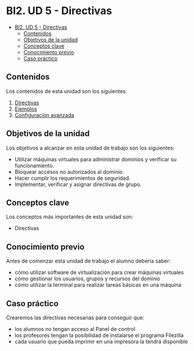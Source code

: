 # Bl2. UD 5 - Directivas
- [Bl2. UD 5 - Directivas](#bl2-ud-5---directivas)
  - [Contenidos](#contenidos)
  - [Objetivos de la unidad](#objetivos-de-la-unidad)
  - [Conceptos clave](#conceptos-clave)
  - [Conocimiento previo](#conocimiento-previo)
  - [Caso práctico](#caso-práctico)

## Contenidos
Los contenidos de esta unidad son los siguientes:
1. [Directivas](directivas.md)
2. [Ejemplos](ejemplos.md)
3. [Configuración avanzada](avanzada.md)

## Objetivos de la unidad
Los objetivos a alcanzar en esta unidad de trabajo son los siguientes:
- Utilizar máquinas virtuales para administrar dominios y verificar su funcionamiento.
- Bloquear accesos no autorizados al dominio.
- Hacer cumplir los requerimientos de seguridad.
- Implementar, verificar y asignar directivas de grupo.

## Conceptos clave
Los conceptos más importantes de esta unidad son:
- Directivas

## Conocimiento previo
Antes de comenzar esta unidad de trabajo el alumno debería saber:
- cómo utilizar software de virtualización para crear máquinas virtuales
- cómo gestionar los usuarios, grupos y recursos del dominio
- cómo utilizar la terminal para realizar tareas básicas en una máquina

## Caso práctico
Crearemos las directivas necesarias para conseguir que:
- los alumnos no tengan acceso al Panel de control
- los profesores tengan la posibilidad de instalarse el programa Filezilla
- cada usuario que pueda imprimir en una impresora la tendrá disponible
